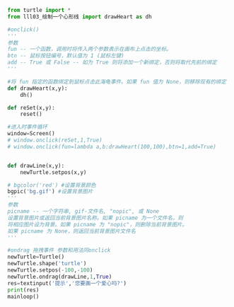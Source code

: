
<BlogInfo id="167" title="11.使用事件" author="白日梦想猿" pv=0 read_times=0 pre_cost_time=0分44秒 category="turtle学习" tag_list="['turtle学习']" create_time="2021.07.18 17:13:56" update_time="2021.07.18 17:45:10" />

```python
from turtle import *
from lll03_绘制一个心形线 import drawHeart as dh

#onclick()
'''
参数
fun -- 一个函数，调用时将传入两个参数表示在画布上点击的坐标。
btn -- 鼠标按钮编号，默认值为 1 (鼠标左键)
add -- True 或 False -- 如为 True 则将添加一个新绑定，否则将取代先前的绑定
'''

#将 fun 指定的函数绑定到鼠标点击此海龟事件。如果 fun 值为 None，则移除现有的绑定
def drawHeart(x,y):
    dh()

def reSet(x,y):
    reset()

#进入时事件循环
window=Screen()
# window.onclick(reSet,1,True)
# window.onclick(fun=lambda a,b:drawHeart(100,100),btn=1,add=True)


def drawLine(x,y):
    newTurtle.setpos(x,y)

# bgcolor('red') #设置背景颜色
bgpic('bg.gif') #设置背景图片
'''
参数
picname -- 一个字符串, gif-文件名, "nopic", 或 None
设置背景图片或返回当前背景图片名称。如果 picname 为一个文件名，则
将相应图片设为背景。如果 picname 为 "nopic"，则删除当前背景图片。
如果 picname 为 None，则返回当前背景图片文件名
'''

#ondrag 拖拽事件 参数和用法同onclick
newTurtle=Turtle()
newTurtle.shape('turtle')
newTurtle.setpos(-100,-100)
newTurtle.ondrag(drawLine,1,True)
res=textinput('提示','您要画一个爱心吗?')
print(res)
mainloop()
```
